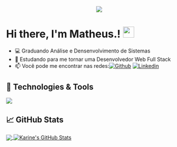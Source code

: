 <h1 align="center">
  <img src="https://github.com/MatheusSCaetano/MatheusSCaetano/blob/main/blackpanther.gif">
</h1>

# Hi there, I'm Matheus.! <img src="https://raw.githubusercontent.com/MartinHeinz/MartinHeinz/master/wave.gif" width="30px">

- 💻 Graduando Análise e Densenvolvimento de Sistemas
- 🚀 Estudando para me tornar uma Desenvolvedor Web Full Stack
- 📫 Você pode me encontrar nas redes:[![Github](https://img.shields.io/badge/-Github-000?style=flat-square&logo=Github&logoColor=white&link=https://github.com/MatheusSCaetano)](https://github.com/MatheusSCaetano) [![Linkedin](https://img.shields.io/badge/-LinkedIn-blue?style=flat-square&logo=Linkedin&logoColor=white&link=https://www.linkedin.com/in/https://www.linkedin.com/in/matheus-scaetano/)](https://www.linkedin.com/in/https://www.linkedin.com/in/matheus-scaetano/)

## 🔧 Technologies & Tools
<img src="https://img.shields.io/badge/Back End-Java-f55247"/> 

## &#x1f4c8; GitHub Stats

<a href="https://github.com/Karinecasant/Karinecasant">
  <img align="center" src="https://github-readme-stats.vercel.app/api/top-langs/?username=Karinecasant&hide=java,html&title_color=ffffff&text_color=c9cacc&icon_color=2bbc8a&bg_color=1d1f21" />
</a>
<a href="https://github.com/Karinecasant/Karinecasant">
  <img align="center" src="https://github-readme-stats.vercel.app/api?username=Karinecasant&show_icons=true&line_height=27&count_private=true&title_color=ffffff&text_color=c9cacc&icon_color=2bbc8a&bg_color=1d1f21" alt="Karine's GitHub Stats" />
</a>
